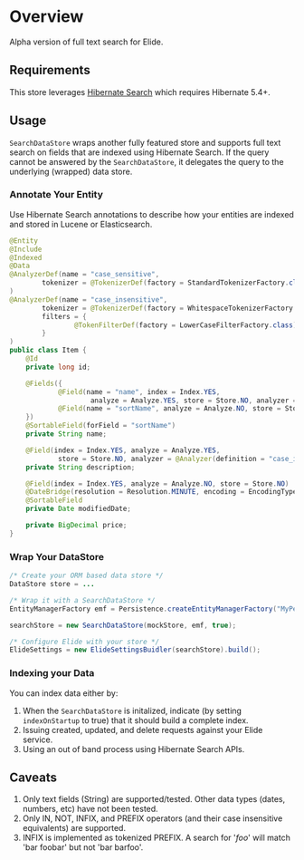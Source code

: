 # Overview

Alpha version of full text search for Elide.  

## Requirements

This store leverages [Hibernate Search](https://hibernate.org/search/) which requires Hibernate 5.4+.

## Usage

`SearchDataStore` wraps another fully featured store and supports full text search on fields that are indexed using Hibernate Search.
If the query cannot be answered by the `SearchDataStore`, it delegates the query to the underlying (wrapped) data store.

### Annotate Your Entity 

Use Hibernate Search annotations to describe how your entities are indexed and stored in Lucene or Elasticsearch.

```java
@Entity
@Include
@Indexed
@Data
@AnalyzerDef(name = "case_sensitive",
        tokenizer = @TokenizerDef(factory = StandardTokenizerFactory.class)
)
@AnalyzerDef(name = "case_insensitive",
        tokenizer = @TokenizerDef(factory = WhitespaceTokenizerFactory.class),
        filters = {
                @TokenFilterDef(factory = LowerCaseFilterFactory.class)
        }
)
public class Item {
    @Id
    private long id;

    @Fields({
            @Field(name = "name", index = Index.YES,
                    analyze = Analyze.YES, store = Store.NO, analyzer = @Analyzer(definition = "case_insensitive")),
            @Field(name = "sortName", analyze = Analyze.NO, store = Store.NO, index = Index.YES)
    })
    @SortableField(forField = "sortName")
    private String name;

    @Field(index = Index.YES, analyze = Analyze.YES,
            store = Store.NO, analyzer = @Analyzer(definition = "case_insensitive"))
    private String description;

    @Field(index = Index.YES, analyze = Analyze.NO, store = Store.NO)
    @DateBridge(resolution = Resolution.MINUTE, encoding = EncodingType.STRING)
    @SortableField
    private Date modifiedDate;

    private BigDecimal price;
}
```

### Wrap Your DataStore

```java
/* Create your ORM based data store */
DataStore store = ...

/* Wrap it with a SearchDataStore */
EntityManagerFactory emf = Persistence.createEntityManagerFactory("MyPersistenceUnitName");

searchStore = new SearchDataStore(mockStore, emf, true);

/* Configure Elide with your store */
ElideSettings = new ElideSettingsBuidler(searchStore).build();
```

### Indexing your Data
You can index data either by:

1.  When the `SearchDataStore` is initalized, indicate (by setting `indexOnStartup` to true) that it should build a complete index.
2.  Issuing created, updated, and delete requests against your Elide service.
3.  Using an out of band process using Hibernate Search APIs.

## Caveats

1.  Only text fields (String) are supported/tested. Other data types (dates, numbers, etc) have not been tested.
2.  Only IN, NOT, INFIX, and PREFIX operators (and their case insensitive equivalents) are supported.
3.  INFIX is implemented as tokenized PREFIX. A search for '*foo*' will match 'bar foobar' but not 'bar barfoo'.

